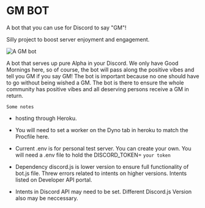 
# GM BOT

A bot that you can use for Discord to say "GM"!

Silly project to boost server enjoyment and engagement. 

![A GM bot](https://github.com/ScottLozano/Discord-GM-bot/blob/master/gm.jpeg?raw=true)


A bot that serves up pure Alpha in your Discord. We only have Good Mornings here, so of course, the bot will pass along the positive vibes and tell you GM if you say GM! The bot is important because no one should have to go without being wished a GM. The bot is there to ensure the whole community has positive vibes and all deserving persons receive a GM in return. 

`Some notes`

- hosting through Heroku. 

- You will need to set a worker on the Dyno tab in heroku to match the Procfile here. 

- Current .env is for personal test server. You can create your own. You will need a .env file to hold the DISCORD_TOKEN= `your token`

- Dependency discord.js is lower version to ensure full functionality of bot.js file. Threw errors related to intents on higher versions. Intents listed on Developer API portal. 

- Intents in Discord API may need to be set. Different Discord.js Version also may be neccessary. 

